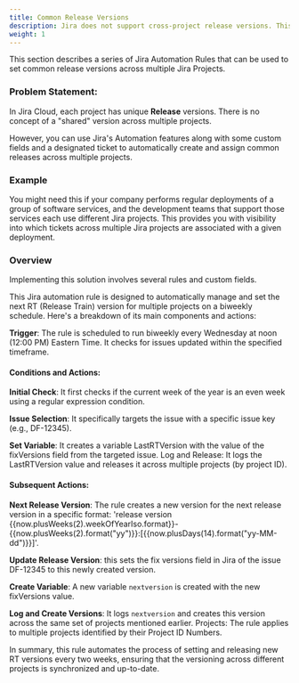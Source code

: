 ```yaml
---
title: Common Release Versions
description: Jira does not support cross-project release versions. This set of automation rules can be used to effectively create versions, identifiy tickets in a release, and apply the appropriate version as soon as code as merged to a given set of repositories.
weight: 1
---
```


This section describes a series of Jira Automation Rules that can be used to set common release versions across multiple Jira Projects.

### Problem Statement: 
In Jira Cloud, each project has unique **Release** versions. There is no concept of a "shared" version across multiple projects. 

However, you can use Jira's Automation features along with some custom fields and a designated ticket to automatically create and assign common releases across multiple projects. 

### Example
You might need this if your company performs regular deployments of a group of software services, and the development teams that support those services each use different Jira projects. This provides you with visibility into which tickets across multiple Jira projects are associated with a given deployment.

### Overview

Implementing this solution involves several rules and custom fields. 

This Jira automation rule is designed to automatically manage and set the next RT (Release Train) version for multiple projects on a biweekly schedule. Here's a breakdown of its main components and actions:

**Trigger**: The rule is scheduled to run biweekly every Wednesday at noon (12:00 PM) Eastern Time. It checks for issues updated within the specified timeframe.

#### Conditions and Actions:

**Initial Check**: It first checks if the current week of the year is an even week using a regular expression condition.

**Issue Selection**: It specifically targets the issue with a specific issue key (e.g., DF-12345).

**Set Variable**: It creates a variable LastRTVersion with the value of the fixVersions field from the targeted issue.
Log and Release: It logs the LastRTVersion value and releases it across multiple projects (by project ID).

#### Subsequent Actions:

**Next Release Version**: The rule creates a new version for the next release version in a specific format: 'release version {{now.plusWeeks(2).weekOfYearIso.format}}-{{now.plusWeeks(2).format("yy")}}:[{{now.plusDays(14).format("yy-MM-dd")}}]'.

**Update Release Version**: this sets the fix versions field in Jira of the issue DF-12345 to this newly created version.

**Create Variable**: A new variable `nextversion` is created with the new fixVersions value.

**Log and Create Versions**: It logs `nextversion` and creates this version across the same set of projects mentioned earlier.
Projects: The rule applies to multiple projects identified by their Project ID Numbers.

In summary, this rule automates the process of setting and releasing new RT versions every two weeks, ensuring that the versioning across different projects is synchronized and up-to-date.